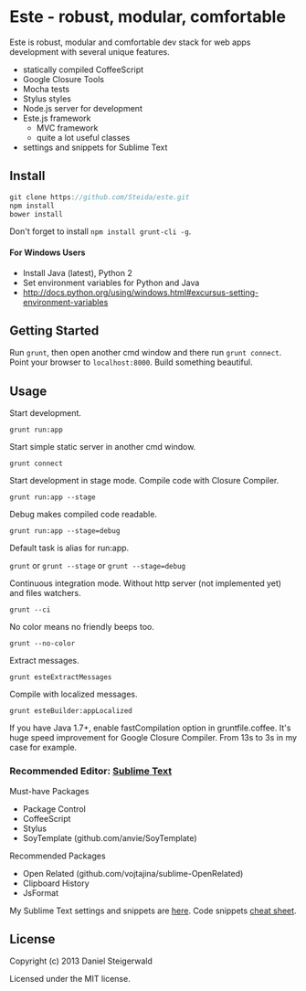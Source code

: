 # Este - robust, modular, comfortable

Este is robust, modular and comfortable dev stack for web apps development with several unique features.

  - statically compiled CoffeeScript
  - Google Closure Tools
  - Mocha tests
  - Stylus styles
  - Node.js server for development
  - Este.js framework
    - MVC framework
    - quite a lot useful classes
  - settings and snippets for Sublime Text

## Install
  ```javascript
  git clone https://github.com/Steida/este.git
  npm install
  bower install
  ```

  Don't forget to install ```npm install grunt-cli -g```.

#### For Windows Users
  - Install Java (latest), Python 2
  - Set environment variables for Python and Java
  - http://docs.python.org/using/windows.html#excursus-setting-environment-variables

## Getting Started
  Run ```grunt```, then open another cmd window and there run ```grunt connect```.
  Point your browser to `localhost:8000`.
  Build something beautiful.

## Usage

  Start development.

  ```grunt run:app```

  Start simple static server in another cmd window.

  ```grunt connect```

  Start development in stage mode. Compile code with Closure Compiler.

  ```grunt run:app --stage```

  Debug makes compiled code readable.

  ```grunt run:app --stage=debug```

  Default task is alias for run:app.

  ```grunt``` or ```grunt --stage``` or ```grunt --stage=debug```

  Continuous integration mode. Without http server (not implemented yet) and files watchers.

  ```grunt --ci```

  No color means no friendly beeps too.

  ```grunt --no-color```

  Extract messages.

  ```grunt esteExtractMessages```

  Compile with localized messages.

  ```grunt esteBuilder:appLocalized```

  If you have Java 1.7+, enable fastCompilation option in gruntfile.coffee.
  It's huge speed improvement for Google Closure Compiler. From 13s to 3s in
  my case for example.

### Recommended Editor: [Sublime Text](http://www.sublimetext.com)

Must-have Packages

  - Package Control
  - CoffeeScript
  - Stylus
  - SoyTemplate (github.com/anvie/SoyTemplate)

Recommended Packages

  - Open Related (github.com/vojtajina/sublime-OpenRelated)
  - Clipboard History
  - JsFormat

My Sublime Text settings and snippets are [here](https://github.com/Steida/Sublimetext-user-settings).
Code snippets [cheat sheet](http://estejs.tumblr.com/post/29363589575/este-js-sublime-text-code-snippets-cheat-sheet).

## License
Copyright (c) 2013 Daniel Steigerwald

Licensed under the MIT license.
